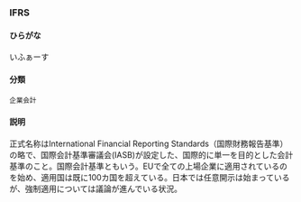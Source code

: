 <div style="display:none;">

## [あ行](securities-terms?id=あ行)

</div>

### IFRS

#### ひらがな

いふぁーす

#### 分類

`企業会計`

#### 説明

正式名称はInternational Financial Reporting Standards（国際財務報告基準）の略で、国際会計基準審議会(IASB)が設定した、国際的に単一を目的とした会計基準のこと。国際会計基準ともいう。EUで全ての上場企業に適用されているのを始め、適用国は既に100カ国を超えている。日本では任意開示は始まっているが、強制適用については議論が進んでいる状況。

<div style="display:none;">

## [か行](securities-terms?id=か行)
## [さ行](securities-terms?id=さ行)
## [た行](securities-terms?id=た行)
## [な行](securities-terms?id=な行)
## [は行](securities-terms?id=は行)
## [ま行](securities-terms?id=ま行)
## [や行](securities-terms?id=や行)
## [ら行](securities-terms?id=ら行)
## [わ行](securities-terms?id=わ行)
## [英数字・記号](securities-terms?id=英数字・記号)

</div>

